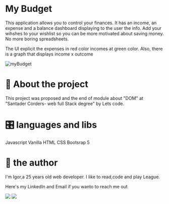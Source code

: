 # My Budget 

This application allows you to control your finances. 
It has an income, an expense and a balance dashboard displaying to the user the info. 
Add your wihshes to your wishlist so you can be more motivated about saving money. 
No more boring spreadsheets. 


The UI explicit the expenses in red color incomes at green color. Also, there is a graph that displays income x outcome

![myBudget](https://user-images.githubusercontent.com/62574338/144487647-d13103ca-3c4d-415c-954d-8cd3ddddf7f4.gif)

# 💾 About the project

This project was proposed and the end of module about "DOM" at "Santader Corders- web full Stack degree" by Lets code.

# 🎛️ languages and libs
Javascript Vanilla
HTML
CSS
Bootsrap 5

# 🐸 the author

I'm Igor,a 25 years old web developer. I like to read,code and play League. 
<div> 
  <p>Here's my LinkedIn and Email if you wanto to reach me out<p>
   <a href="https://www.linkedin.com/in/igor-pierre-b7139b125/" target="_blank"><img src="https://img.shields.io/badge/-LinkedIn-%230077B5?style=for-the-badge&logo=linkedin&logoColor=white" target="_blank"></a> 
  <a href = "mailto:igorpcmiranda@gmail.com"><img src="https://img.shields.io/badge/Gmail-D14836?style=for-the-badge&logo=gmail&logoColor=white" target="_blank"></a>
